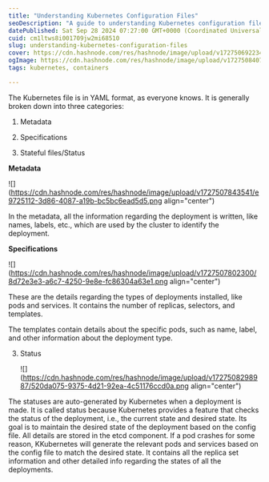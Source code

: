 ```yaml
---
title: "Understanding Kubernetes Configuration Files"
seoDescription: "A guide to understanding Kubernetes configuration files, focusing on metadata, specifications, and status for efficient deployment management"
datePublished: Sat Sep 28 2024 07:27:00 GMT+0000 (Coordinated Universal Time)
cuid: cm1ltws8i001709jw2mi68510
slug: understanding-kubernetes-configuration-files
cover: https://cdn.hashnode.com/res/hashnode/image/upload/v1727506922345/fc4113d4-43c2-496c-9af9-00fdf913e9c9.jpeg
ogImage: https://cdn.hashnode.com/res/hashnode/image/upload/v1727508407634/93a73221-ae43-4d4b-bf6b-15feaff7fcb2.jpeg
tags: kubernetes, containers

---
```


The Kubernetes file is in YAML format, as everyone knows. It is generally broken down into three categories:

1. Metadata
    
2. Specifications
    
3. Stateful files/Status
    

**Metadata**

![](https://cdn.hashnode.com/res/hashnode/image/upload/v1727507843541/e9725112-3d86-4087-a19b-bc5bc6ead5d5.png align="center")

In the metadata, all the information regarding the deployment is written, like names, labels, etc., which are used by the cluster to identify the deployment.

**Specifications**

![](https://cdn.hashnode.com/res/hashnode/image/upload/v1727507802300/8d72e3e3-a6c7-4250-9e8e-fc86304a63e1.png align="center")

These are the details regarding the types of deployments installed, like pods and services. It contains the number of replicas, selectors, and templates.

The templates contain details about the specific pods, such as name, label, and other information about the deployment type.

3. Status
    
    ![](https://cdn.hashnode.com/res/hashnode/image/upload/v1727508298987/520da075-9375-4d21-92ea-4c51176ccd0a.png align="center")
    

The statuses are auto-generated by Kubernetes when a deployment is made. It is called status because Kubernetes provides a feature that checks the status of the deployment, i.e., the current state and desired state. Its goal is to maintain the desired state of the deployment based on the config file. All details are stored in the etcd component. If a pod crashes for some reason, KKubernetes will generate the relevant pods and services based on the config file to match the desired state. It contains all the replica set information and other detailed info regarding the states of all the deployments.